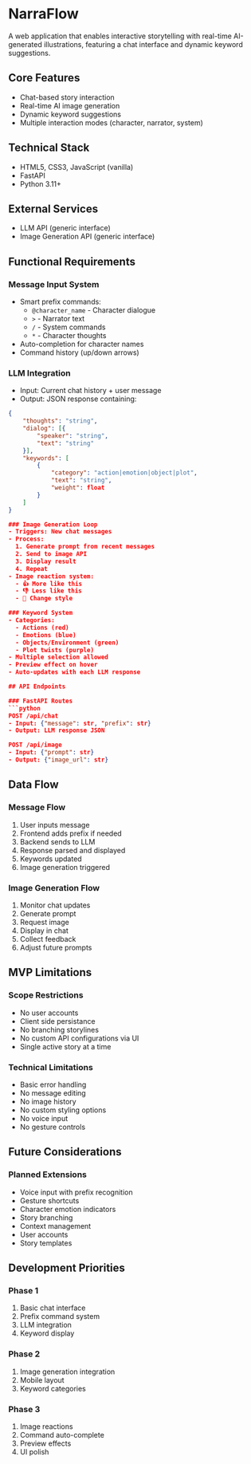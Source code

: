 # NarraFlow

A web application that enables interactive storytelling with real-time AI-generated illustrations, featuring a chat interface and dynamic keyword suggestions.

## Core Features
- Chat-based story interaction
- Real-time AI image generation
- Dynamic keyword suggestions
- Multiple interaction modes (character, narrator, system)

## Technical Stack

- HTML5, CSS3, JavaScript (vanilla)
- FastAPI
- Python 3.11+

## External Services
- LLM API (generic interface)
- Image Generation API (generic interface)

## Functional Requirements

### Message Input System
- Smart prefix commands:
  - `@character_name` - Character dialogue
  - `>` - Narrator text
  - `/` - System commands
  - `*` - Character thoughts
- Auto-completion for character names
- Command history (up/down arrows)

### LLM Integration
- Input: Current chat history + user message
- Output: JSON response containing:
```json
{
    "thoughts": "string",
    "dialog": [{
        "speaker": "string",
        "text": "string"
    }],
    "keywords": [
        {
            "category": "action|emotion|object|plot",
            "text": "string",
            "weight": float
        }
    ]
}

### Image Generation Loop
- Triggers: New chat messages
- Process:
  1. Generate prompt from recent messages
  2. Send to image API
  3. Display result
  4. Repeat
- Image reaction system:
  - 👍 More like this
  - 👎 Less like this
  - 🎨 Change style

### Keyword System
- Categories:
  - Actions (red)
  - Emotions (blue)
  - Objects/Environment (green)
  - Plot twists (purple)
- Multiple selection allowed
- Preview effect on hover
- Auto-updates with each LLM response

## API Endpoints

### FastAPI Routes
```python
POST /api/chat
- Input: {"message": str, "prefix": str}
- Output: LLM response JSON

POST /api/image
- Input: {"prompt": str}
- Output: {"image_url": str}
```

## Data Flow

### Message Flow
1. User inputs message
2. Frontend adds prefix if needed
3. Backend sends to LLM
4. Response parsed and displayed
5. Keywords updated
6. Image generation triggered

### Image Generation Flow
1. Monitor chat updates
2. Generate prompt
3. Request image
4. Display in chat
5. Collect feedback
6. Adjust future prompts

## MVP Limitations

### Scope Restrictions
- No user accounts
- Client side persistance
- No branching storylines
- No custom API configurations via UI
- Single active story at a time

### Technical Limitations
- Basic error handling
- No message editing
- No image history
- No custom styling options
- No voice input
- No gesture controls

## Future Considerations

### Planned Extensions
- Voice input with prefix recognition
- Gesture shortcuts
- Character emotion indicators
- Story branching
- Context management
- User accounts
- Story templates

## Development Priorities

### Phase 1
1. Basic chat interface
2. Prefix command system
3. LLM integration
4. Keyword display

### Phase 2
1. Image generation integration
2. Mobile layout
3. Keyword categories

### Phase 3
1. Image reactions
2. Command auto-complete
3. Preview effects
4. UI polish
